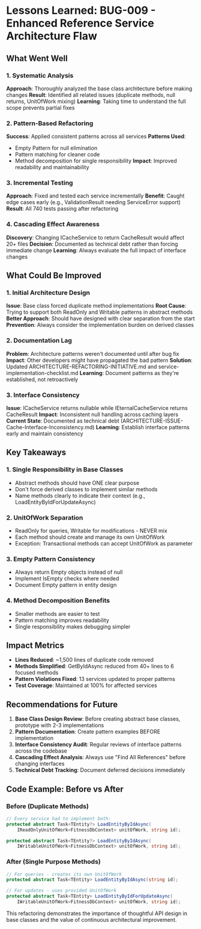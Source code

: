 # Lessons Learned: BUG-009 - Enhanced Reference Service Architecture Flaw

## What Went Well

### 1. Systematic Analysis
**Approach**: Thoroughly analyzed the base class architecture before making changes
**Result**: Identified all related issues (duplicate methods, null returns, UnitOfWork mixing)
**Learning**: Taking time to understand the full scope prevents partial fixes

### 2. Pattern-Based Refactoring
**Success**: Applied consistent patterns across all services
**Patterns Used**:
- Empty Pattern for null elimination
- Pattern matching for cleaner code
- Method decomposition for single responsibility
**Impact**: Improved readability and maintainability

### 3. Incremental Testing
**Approach**: Fixed and tested each service incrementally
**Benefit**: Caught edge cases early (e.g., ValidationResult needing ServiceError support)
**Result**: All 740 tests passing after refactoring

### 4. Cascading Effect Awareness
**Discovery**: Changing ICacheService to return CacheResult would affect 20+ files
**Decision**: Documented as technical debt rather than forcing immediate change
**Learning**: Always evaluate the full impact of interface changes

## What Could Be Improved

### 1. Initial Architecture Design
**Issue**: Base class forced duplicate method implementations
**Root Cause**: Trying to support both ReadOnly and Writable patterns in abstract methods
**Better Approach**: Should have designed with clear separation from the start
**Prevention**: Always consider the implementation burden on derived classes

### 2. Documentation Lag
**Problem**: Architecture patterns weren't documented until after bug fix
**Impact**: Other developers might have propagated the bad pattern
**Solution**: Updated ARCHITECTURE-REFACTORING-INITIATIVE.md and service-implementation-checklist.md
**Learning**: Document patterns as they're established, not retroactively

### 3. Interface Consistency
**Issue**: ICacheService returns nullable while IEternalCacheService returns CacheResult
**Impact**: Inconsistent null handling across caching layers
**Current State**: Documented as technical debt (ARCHITECTURE-ISSUE-Cache-Interface-Inconsistency.md)
**Learning**: Establish interface patterns early and maintain consistency

## Key Takeaways

### 1. Single Responsibility in Base Classes
- Abstract methods should have ONE clear purpose
- Don't force derived classes to implement similar methods
- Name methods clearly to indicate their context (e.g., LoadEntityByIdForUpdateAsync)

### 2. UnitOfWork Separation
- ReadOnly for queries, Writable for modifications - NEVER mix
- Each method should create and manage its own UnitOfWork
- Exception: Transactional methods can accept UnitOfWork as parameter

### 3. Empty Pattern Consistency
- Always return Empty objects instead of null
- Implement IsEmpty checks where needed
- Document Empty pattern in entity design

### 4. Method Decomposition Benefits
- Smaller methods are easier to test
- Pattern matching improves readability
- Single responsibility makes debugging simpler

## Impact Metrics

- **Lines Reduced**: ~1,500 lines of duplicate code removed
- **Methods Simplified**: GetByIdAsync reduced from 40+ lines to 6 focused methods
- **Pattern Violations Fixed**: 13 services updated to proper patterns
- **Test Coverage**: Maintained at 100% for affected services

## Recommendations for Future

1. **Base Class Design Review**: Before creating abstract base classes, prototype with 2-3 implementations
2. **Pattern Documentation**: Create pattern examples BEFORE implementation
3. **Interface Consistency Audit**: Regular reviews of interface patterns across the codebase
4. **Cascading Effect Analysis**: Always use "Find All References" before changing interfaces
5. **Technical Debt Tracking**: Document deferred decisions immediately

## Code Example: Before vs After

### Before (Duplicate Methods)
```csharp
// Every service had to implement both:
protected abstract Task<TEntity?> LoadEntityByIdAsync(
    IReadOnlyUnitOfWork<FitnessDbContext> unitOfWork, string id);

protected abstract Task<TEntity?> LoadEntityByIdAsync(
    IWritableUnitOfWork<FitnessDbContext> unitOfWork, string id);
```

### After (Single Purpose Methods)
```csharp
// For queries - creates its own UnitOfWork
protected abstract Task<TEntity> LoadEntityByIdAsync(string id);

// For updates - uses provided UnitOfWork
protected abstract Task<TEntity> LoadEntityByIdForUpdateAsync(
    IWritableUnitOfWork<FitnessDbContext> unitOfWork, string id);
```

This refactoring demonstrates the importance of thoughtful API design in base classes and the value of continuous architectural improvement.